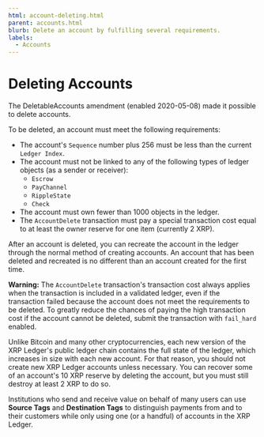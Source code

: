 ```yaml
---
html: account-deleting.html
parent: accounts.html
blurb: Delete an account by fulfilling several requirements.
labels:
  - Accounts
---
```

# Deleting Accounts

The DeletableAccounts amendment (enabled 2020-05-08) made it possible to delete accounts.

To be deleted, an account must meet the following requirements:

- The account's `Sequence` number plus 256 must be less than the current `Ledger Index`.
- The account must not be linked to any of the following types of ledger objects (as a sender or receiver):
    - `Escrow`
    - `PayChannel`
    - `RippleState`
    - `Check`
- The account must own fewer than 1000 objects in the ledger.
- The `AccountDelete` transaction must pay a special transaction cost equal to at least the owner reserve for one item (currently 2 XRP).

After an account is deleted, you can recreate the account in the ledger through the normal method of creating accounts. An account that has been deleted and recreated is no different than an account created for the first time.

**Warning:** The `AccountDelete` transaction's transaction cost always applies when the transaction is included in a validated ledger, even if the transaction failed because the account does not meet the requirements to be deleted. To greatly reduce the chances of paying the high transaction cost if the account cannot be deleted, submit the transaction with `fail_hard` enabled.

Unlike Bitcoin and many other cryptocurrencies, each new version of the XRP Ledger's public ledger chain contains the full state of the ledger, which increases in size with each new account. For that reason, you should not create new XRP Ledger accounts unless necessary. You can recover some of an account's 10 XRP reserve by deleting the account, but you must still destroy at least 2 XRP to do so.

Institutions who send and receive value on behalf of many users can use **Source Tags** and **Destination Tags** to distinguish payments from and to their customers while only using one (or a handful) of accounts in the XRP Ledger.
